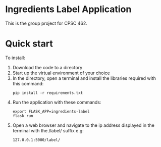 # Ingredients Label Application

This is the group project for CPSC 462.

# Quick start

To install:

1. Download the code to a directory 
2. Start up the virtual environment of your choice
3. In the directory, open a terminal and install the libraries required with this command: 
    ```
    pip install -r requirements.txt
    ```
4. Run the application with these commands:
    ```
    export FLASK_APP=ingredients-label
    flask run
    ```
5. Open a web browser and navigate to the ip address displayed in the terminal with the /label/ suffix e.g:
   ```
   127.0.0.1:5000/label/
   ```
